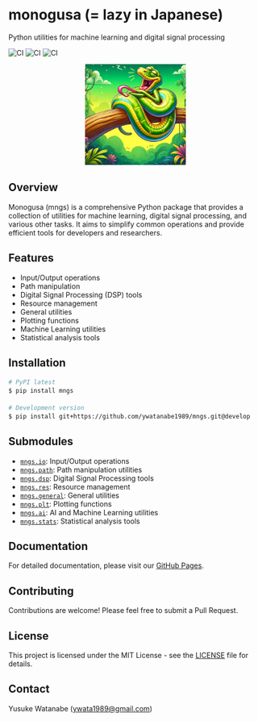 # monogusa (= lazy in Japanese)
Python utilities for machine learning and digital signal processing

<!-- badges -->
![CI](https://github.com/ywatanabe1989/mngs/actions/workflows/pypi_latest.yml/badge.svg)
![CI](https://github.com/ywatanabe1989/mngs/actions/workflows/latest_release.yml/badge.svg)
![CI](https://github.com/ywatanabe1989/mngs/actions/workflows/develop.yml/badge.svg)

<!-- logo -->
<div style="text-align: center;">
    <img src="./docs/lazy_python.gif" alt="Lazy Python" width="200px">
</div>

## Overview
Monogusa (mngs) is a comprehensive Python package that provides a collection of utilities for machine learning, digital signal processing, and various other tasks. It aims to simplify common operations and provide efficient tools for developers and researchers.

## Features
- Input/Output operations
- Path manipulation
- Digital Signal Processing (DSP) tools
- Resource management
- General utilities
- Plotting functions
- Machine Learning utilities
- Statistical analysis tools

## Installation
```bash
# PyPI latest
$ pip install mngs

# Development version
$ pip install git+https://github.com/ywatanabe1989/mngs.git@develop
```

## Submodules
- [`mngs.io`](https://github.com/ywatanabe1989/mngs/tree/main/src/mngs/io#readme): Input/Output operations
- [`mngs.path`](https://github.com/ywatanabe1989/mngs/tree/main/src/mngs/path#readme): Path manipulation utilities
- [`mngs.dsp`](https://github.com/ywatanabe1989/mngs/tree/main/src/mngs/dsp#readme): Digital Signal Processing tools
- [`mngs.res`](https://github.com/ywatanabe1989/mngs/tree/main/src/mngs/res#readme): Resource management
- [`mngs.general`](https://github.com/ywatanabe1989/mngs/tree/main/src/mngs/general#readme): General utilities
- [`mngs.plt`](https://github.com/ywatanabe1989/mngs/tree/main/src/mngs/plt#readme): Plotting functions
- [`mngs.ai`](https://github.com/ywatanabe1989/mngs/tree/main/src/mngs/ai#readme): AI and Machine Learning utilities
- [`mngs.stats`](https://github.com/ywatanabe1989/mngs/tree/main/src/mngs/stats#readme): Statistical analysis tools

## Documentation
For detailed documentation, please visit our [GitHub Pages](https://ywatanabe1989.github.io/mngs/).

## Contributing
Contributions are welcome! Please feel free to submit a Pull Request.

## License
This project is licensed under the MIT License - see the [LICENSE](LICENSE) file for details.

## Contact
Yusuke Watanabe (ywata1989@gmail.com)

